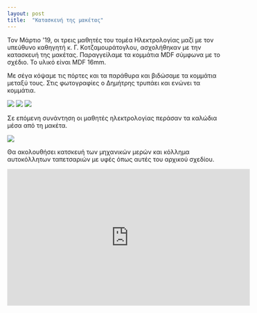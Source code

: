 ```yaml
---
layout: post
title:  "Κατασκευή της μακέτας"
---
```

<p>Τον Μάρτιο '19, οι τρεις μαθητές του τομέα Ηλεκτρολογίας μαζί με τον υπεύθυνο καθηγητή κ. Γ. Κοτζαμουράτογλου, ασχολήθηκαν με την κατασκευή της μακέτας. Παραγγείλαμε τα κομμάτια MDF σύμφωνα με το σχέδιο. Το υλικό είναι MDF 16mm.<p>
<p>Με σέγα κόψαμε τις πόρτες και τα παράθυρα και βιδώσαμε τα κομμάτια μεταξύ τους. Στις φωτογραφίες ο Δημήτρης τρυπάει και ενώνει τα κομμάτια.</p>
<img src="{{ "/assets/images/katask_mak1.jpg" | relative_url }}">
<img src="{{ "/assets/images/katask_mak2.jpg" | relative_url }}">
<img src="{{ "/assets/images/katask_mak3.jpg" | relative_url }}">
<p>Σε επόμενη συνάντηση οι μαθητές ηλεκτρολογίας περάσαν τα καλώδια μέσα από τη μακέτα.</p>
<img src="{{ "/assets/images/katask_mak4.jpg" | relative_url }}">
<p>Θα ακολουθήσει κατσκευή των μηχανικών μερών και κόλλημα αυτοκόλλητων ταπετσαριών με υφές όπως αυτές του αρχικού σχεδίου.</p>
<iframe width="560" height="315" src="https://www.youtube.com/embed/n11vyItty58" frameborder="0" allow="accelerometer; autoplay; encrypted-media; gyroscope; picture-in-picture" allowfullscreen></iframe>
